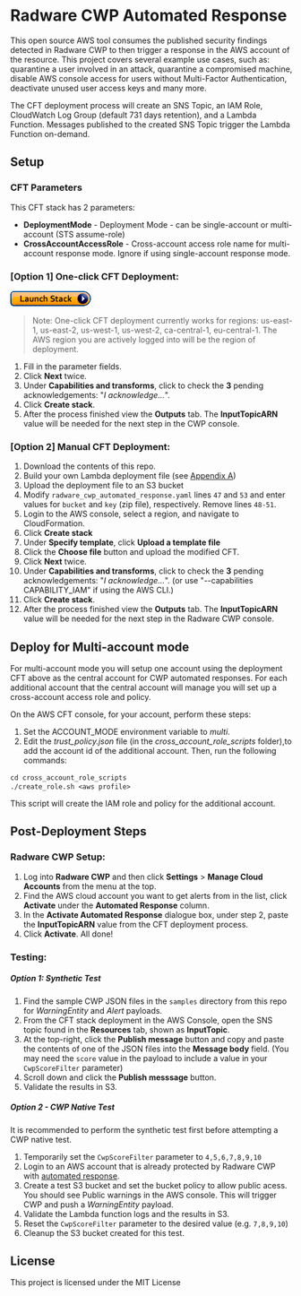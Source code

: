 # Radware CWP Automated Response

This open source AWS tool consumes the published security findings detected in Radware CWP to then trigger a response in the AWS account of the resource. This project covers several example use cases, such as: quarantine a user involved in an attack, quarantine a compromised machine, disable AWS console access for users without Multi-Factor Authentication, deactivate unused user access keys and many more.

The CFT deployment process will create an SNS Topic, an IAM Role, CloudWatch Log Group (default 731 days retention), and a Lambda Function. Messages published to the created SNS Topic trigger the Lambda Function on-demand.

## Setup

### CFT Parameters
This CFT stack has 2 parameters:

- **DeploymentMode** -  Deployment Mode - can be single-account or multi-account (STS assume-role)
- **CrossAccountAccessRole** - Cross-account access role name for multi-account response mode. Ignore if using single-account response mode.

### [Option 1] One-click CFT Deployment:
[<img src="docs/pictures/cloudformation-launch-stack.png">](https://console.aws.amazon.com/cloudformation/home?#/stacks/new?stackName=RadwareCWP-Automated-Response&templateURL=https://radware-cwp-devops-us-east-1.s3.amazonaws.com/radware_cwp_automated_response/radware_cwp_automated_reponse_cftemplate.yaml)
> Note: One-click CFT deployment currently works for regions: us-east-1, us-east-2, us-west-1, us-west-2, ca-central-1, eu-central-1. The AWS region you are actively logged into will be the region of deployment.
1. Fill in the parameter fields. 
1. Click **Next** twice.
1. Under **Capabilities and transforms**, click to check the **3** pending acknowledgements: "_I acknowledge..._".
1. Click **Create stack**.
1. After the process finished view the **Outputs** tab. The **InputTopicARN** value will be needed for the next step in the CWP console.

### [Option 2] Manual CFT Deployment:
1. Download the contents of this repo.
1. Build your own Lambda deployment file (see [Appendix A](#appendix-A))
1. Upload the deployment file to an S3 bucket 
1. Modify `radware_cwp_automated_response.yaml` lines `47` and `53` and enter values for `bucket` and `key` (zip file), respectively. Remove lines `48-51`.
1. Login to the AWS console, select a region, and navigate to CloudFormation. 
1. Click **Create stack**
1. Under **Specify template**, click **Upload a template file**
1. Click the **Choose file** button and upload the modified CFT.
1. Click **Next** twice.
1. Under **Capabilities and transforms**, click to check the **3** pending acknowledgements: "_I acknowledge..._". (or use "--capabilities CAPABILITY_IAM" if using the AWS CLI.)
1. Click **Create stack**.
1. After the process finished view the **Outputs** tab. The **InputTopicARN** value will be needed for the next step in the Radware CWP console.

## Deploy for Multi-account mode

For multi-account mode you will setup one account using the deployment CFT above as the central account for CWP automated responses.
For each additional account that the central account will manage you will set up a cross-account access role and policy.

On the AWS CFT console, for your account, perform these steps:

1.  Set the ACCOUNT\_MODE environment variable to *multi*.
2.  Edit the *trust\_policy.json* file (in the
    *cross\_account\_role\_scripts* folder),to add the account id of the
    additional account. Then, run the following commands:

<!-- end list -->

    cd cross_account_role_scripts
    ./create_role.sh <aws profile>

This script will create the IAM role and policy for the additional account.


## Post-Deployment Steps

### Radware CWP Setup:
1. Log into **Radware CWP** and then click **Settings** > **Manage Cloud Accounts** from the menu at the top. 
1. Find the AWS cloud account you want to get alerts from in the list, click **Activate** under the **Automated Response** column.
1. In the **Activate Automated Response** dialogue box, under step 2, paste the **InputTopicARN** value from the CFT deployment process. 
1. Click **Activate**.
All done!

### Testing:
##### Option 1: Synthetic Test
1. Find the sample CWP JSON files in the `samples` directory from this repo for *WarningEntity* and *Alert* payloads.
1. From the CFT stack deployment in the AWS Console, open the SNS topic found in the **Resources** tab, shown as **InputTopic**.
1. At the top-right, click the **Publish message** button and copy and paste the contents of one of the JSON files into the **Message body** field. (You may need the ``score`` value in the payload to include a value in your `CwpScoreFilter` parameter)
1. Scroll down and click the **Publish messsage** button. 
1. Validate the results in S3.

##### Option 2 - CWP Native Test
It is recommended to perform the synthetic test first before attempting a CWP native test.
1. Temporarily set the `CwpScoreFilter` parameter to `4,5,6,7,8,9,10`
1. Login to an AWS account that is already protected by Radware CWP with [automated response](#radware-cwp-setup).
1. Create a test S3 bucket and set the bucket policy to allow public acess. You should see Public warnings in the AWS console. This will trigger CWP and push a *WarningEntity* payload.
1. Validate the Lambda function logs and the results in S3.
1. Reset the `CwpScoreFilter` parameter to the desired value (e.g. `7,8,9,10`)
1. Cleanup the S3 bucket created for this test.



## License
This project is licensed under the MIT License
